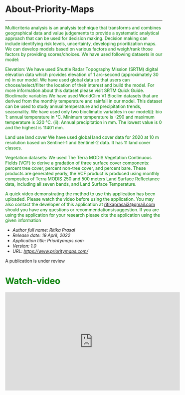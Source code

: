 # About-Priority-Maps

***
 <font color='green'>Multicriteria analysis is an analysis technique that transforms and combines geographical data and value judgements to provide a systematic analytical approach  that can be used for decision making. Decision making can include identifying risk levels, uncertainty, developing prioritization maps. We can develop models based on various factors and weigh/rank those factors by providing scores/choices. We have used following datasets in our model: 

Elevation:
We have used Shuttle Radar Topography Mission (SRTM) digital elevation data which provides elevation of 1 arc-second (approximately 30 m) in our model. We have used global data so that users can choose/select/filter the location of their interest and build the model. For more information about this dataset please visit SRTM Quick Guide.
Bioclimatic variables
We have used WorldClim V1 Bioclim datasets that are derived from the monthly temperature and rainfall in our model. This dataset can be used to study annual temperature and precipitation trends,  seasonality. We have used only two bioclimatic variables in our model(i):  bio 1: annual temperature in °C. Minimum temperature  is -290 and maximum temperature is 320 °C. (ii): Annual precipitation in mm. The lowest value is 0 and the highest is 11401 mm. 

Land use land cover
We have used global land cover data for 2020 at 10 m resolution based on Sentinel-1 and Sentinel-2 data. It has 11 land cover classes.

Vegetation datasets:
We used The Terra MODIS Vegetation Continuous Fields (VCF) to derive a gradation of three surface cover components: percent tree cover, percent non-tree cover, and percent bare. These products are generated yearly, the VCF product is produced using monthly composites of Terra MODIS 250 and 500 meters Land Surface Reflectance data, including all seven bands, and Land Surface Temperature.


  
  A quick video demonstrating the method to use this application has been uploaded. Please watch the video before using the application. You may also contact  the developer of this application at ritikaprasai3@gmail.com should you have any questions or recommendations/suggestion. If you are using the application for your research please cite the application using the given information</font>





- *Author full name: Ritika Prasai*
- *Release date: 19 April, 2022*
- *Application title: Prioritymaps.com*
- *Version: 1.0*
- *URL: https://www.prioritymaps.com/*

A publication is under review

<h1><font color='green'>Watch-video</font> </h1>

<p align="center">
<iframe width="560" height="315" src="https://youtu.be/iPLx_3WNGMw" title="YouTube video player" frameborder="0" allow="accelerometer; autoplay; clipboard-write; encrypted-media; gyroscope; picture-in-picture" allowfullscreen></iframe>
</p>
